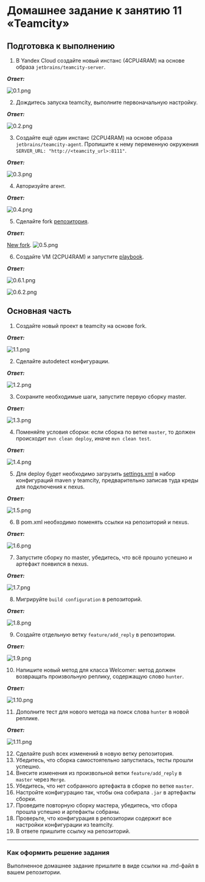 # Домашнее задание к занятию 11 «Teamcity»

## Подготовка к выполнению

1. В Yandex Cloud создайте новый инстанс (4CPU4RAM) на основе образа `jetbrains/teamcity-server`.

***Ответ:***

![0.1.png](https://github.com/Liberaty/conf_hw_5/blob/main/img/0.1.png?raw=true)

2. Дождитесь запуска teamcity, выполните первоначальную настройку.

***Ответ:***

![0.2.png](https://github.com/Liberaty/conf_hw_5/blob/main/img/0.2.png?raw=true)

3. Создайте ещё один инстанс (2CPU4RAM) на основе образа `jetbrains/teamcity-agent`. Пропишите к нему переменную окружения `SERVER_URL: "http://<teamcity_url>:8111"`.

***Ответ:***

![0.3.png](https://github.com/Liberaty/conf_hw_5/blob/main/img/0.3.png?raw=true)

4. Авторизуйте агент.

***Ответ:***

![0.4.png](https://github.com/Liberaty/conf_hw_5/blob/main/img/0.4.png?raw=true)

5. Сделайте fork [репозитория](https://github.com/aragastmatb/example-teamcity).

***Ответ:***

[New fork](https://github.com/Liberaty/example-teamcity).
![0.5.png](https://github.com/Liberaty/conf_hw_5/blob/main/img/0.5.png?raw=true)

6. Создайте VM (2CPU4RAM) и запустите [playbook](./infrastructure).

***Ответ:***

![0.6.1.png](https://github.com/Liberaty/conf_hw_5/blob/main/img/0.6.1.png?raw=true)

![0.6.2.png](https://github.com/Liberaty/conf_hw_5/blob/main/img/0.6.2.png?raw=true)

## Основная часть

1. Создайте новый проект в teamcity на основе fork.

***Ответ:***

![1.1.png](https://github.com/Liberaty/conf_hw_5/blob/main/img/1.1.png?raw=true)

2. Сделайте autodetect конфигурации.

***Ответ:***

![1.2.png](https://github.com/Liberaty/conf_hw_5/blob/main/img/1.2.png?raw=true)

3. Сохраните необходимые шаги, запустите первую сборку master.

***Ответ:***

![1.3.png](https://github.com/Liberaty/conf_hw_5/blob/main/img/1.3.png?raw=true)

4. Поменяйте условия сборки: если сборка по ветке `master`, то должен происходит `mvn clean deploy`, иначе `mvn clean test`.

***Ответ:***

![1.4.png](https://github.com/Liberaty/conf_hw_5/blob/main/img/1.4.png?raw=true)

5. Для deploy будет необходимо загрузить [settings.xml](./teamcity/settings.xml) в набор конфигураций maven у teamcity, предварительно записав туда креды для подключения к nexus.

***Ответ:***

![1.5.png](https://github.com/Liberaty/conf_hw_5/blob/main/img/1.5.png?raw=true)

6. В pom.xml необходимо поменять ссылки на репозиторий и nexus.

***Ответ:***

![1.6.png](https://github.com/Liberaty/conf_hw_5/blob/main/img/1.6.png?raw=true)

7. Запустите сборку по master, убедитесь, что всё прошло успешно и артефакт появился в nexus.

***Ответ:***

![1.7.png](https://github.com/Liberaty/conf_hw_5/blob/main/img/1.7.png?raw=true)

8. Мигрируйте `build configuration` в репозиторий.

***Ответ:***

![1.8.png](https://github.com/Liberaty/conf_hw_5/blob/main/img/1.8.png?raw=true)

9. Создайте отдельную ветку `feature/add_reply` в репозитории.

***Ответ:***

![1.9.png](https://github.com/Liberaty/conf_hw_5/blob/main/img/1.9.png?raw=true)

10. Напишите новый метод для класса Welcomer: метод должен возвращать произвольную реплику, содержащую слово `hunter`.

***Ответ:***

![1.10.png](https://github.com/Liberaty/conf_hw_5/blob/main/img/1.10.png?raw=true)

11. Дополните тест для нового метода на поиск слова `hunter` в новой реплике.

***Ответ:***

![1.11.png](https://github.com/Liberaty/conf_hw_5/blob/main/img/1.11.png?raw=true)

12. Сделайте push всех изменений в новую ветку репозитория.
13. Убедитесь, что сборка самостоятельно запустилась, тесты прошли успешно.
14. Внесите изменения из произвольной ветки `feature/add_reply` в `master` через `Merge`.
15. Убедитесь, что нет собранного артефакта в сборке по ветке `master`.
16. Настройте конфигурацию так, чтобы она собирала `.jar` в артефакты сборки.
17. Проведите повторную сборку мастера, убедитесь, что сбора прошла успешно и артефакты собраны.
18. Проверьте, что конфигурация в репозитории содержит все настройки конфигурации из teamcity.
19. В ответе пришлите ссылку на репозиторий.

---

### Как оформить решение задания

Выполненное домашнее задание пришлите в виде ссылки на .md-файл в вашем репозитории.
